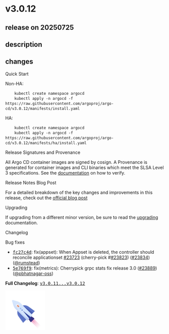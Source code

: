 # v3.0.12

## release on 20250725

## description

## changes

Quick Start

Non-HA:

        kubectl create namespace argocd
        kubectl apply -n argocd -f https://raw.githubusercontent.com/argoproj/argo-cd/v3.0.12/manifests/install.yaml

HA:

        kubectl create namespace argocd
        kubectl apply -n argocd -f https://raw.githubusercontent.com/argoproj/argo-cd/v3.0.12/manifests/ha/install.yaml

Release Signatures and Provenance

All Argo CD container images are signed by cosign. A Provenance is generated for container images and CLI binaries which meet the SLSA Level 3 specifications. See the <a href="https://argo-cd.readthedocs.io/en/stable/operator-manual/signed-release-assets" rel="nofollow">documentation</a> on how to verify.

Release Notes Blog Post

For a detailed breakdown of the key changes and improvements in this release, check out the <a href="https://blog.argoproj.io/argo-cd-v2-14-release-candidate-57a664791e2a" rel="nofollow">official blog post</a>

Upgrading

If upgrading from a different minor version, be sure to read the <a href="https://argo-cd.readthedocs.io/en/stable/operator-manual/upgrading/overview/" rel="nofollow">upgrading</a> documentation.

Changelog

Bug fixes

* <a class="commit-link" data-hovercard-type="commit" data-hovercard-url="https://github.com/argoproj/argo-cd/commit/fc27c4d09997a2f902706ee36417626cd3e0f116/hovercard" href="https://github.com/argoproj/argo-cd/commit/fc27c4d09997a2f902706ee36417626cd3e0f116"><tt>fc27c4d</tt></a>: fix(appset): When Appset is deleted, the controller should reconcile applicationset <a class="issue-link js-issue-link" data-error-text="Failed to load title" data-id="3217300976" data-permission-text="Title is private" data-url="https://github.com/argoproj/argo-cd/issues/23723" data-hovercard-type="issue" data-hovercard-url="/argoproj/argo-cd/issues/23723/hovercard" href="https://github.com/argoproj/argo-cd/issues/23723">#23723</a> (cherry-pick #<a class="issue-link js-issue-link" data-error-text="Failed to load title" data-id="3237130029" data-permission-text="Title is private" data-url="https://github.com/argoproj/argo-cd/issues/23823" data-hovercard-type="pull_request" data-hovercard-url="/argoproj/argo-cd/pull/23823/hovercard" href="https://github.com/argoproj/argo-cd/pull/23823">#23823</a>) (<a class="issue-link js-issue-link" data-error-text="Failed to load title" data-id="3239720109" data-permission-text="Title is private" data-url="https://github.com/argoproj/argo-cd/issues/23834" data-hovercard-type="pull_request" data-hovercard-url="/argoproj/argo-cd/pull/23834/hovercard" href="https://github.com/argoproj/argo-cd/pull/23834">#23834</a>) (<a class="user-mention notranslate" data-hovercard-type="user" data-hovercard-url="/users/rumstead/hovercard" data-octo-click="hovercard-link-click" data-octo-dimensions="link_type:self" href="https://github.com/rumstead">@rumstead</a>)
* <a class="commit-link" data-hovercard-type="commit" data-hovercard-url="https://github.com/argoproj/argo-cd/commit/5e769f900f4bc78bdeac411695fb05cc7d8ad7cf/hovercard" href="https://github.com/argoproj/argo-cd/commit/5e769f900f4bc78bdeac411695fb05cc7d8ad7cf"><tt>5e769f9</tt></a>: fix(metrics): Cherrypick grpc stats fix release 3.0 (<a class="issue-link js-issue-link" data-error-text="Failed to load title" data-id="3254149936" data-permission-text="Title is private" data-url="https://github.com/argoproj/argo-cd/issues/23889" data-hovercard-type="pull_request" data-hovercard-url="/argoproj/argo-cd/pull/23889/hovercard" href="https://github.com/argoproj/argo-cd/pull/23889">#23889</a>) (<a class="user-mention notranslate" data-hovercard-type="user" data-hovercard-url="/users/pbhatnagar-oss/hovercard" data-octo-click="hovercard-link-click" data-octo-dimensions="link_type:self" href="https://github.com/pbhatnagar-oss">@pbhatnagar-oss</a>)

<strong>Full Changelog</strong>: <a class="commit-link" href="https://github.com/argoproj/argo-cd/compare/v3.0.11...v3.0.12"><tt>v3.0.11...v3.0.12</tt></a>

<a href="https://argoproj.github.io/cd/" rel="nofollow"><img src="https://raw.githubusercontent.com/argoproj/argo-site/master/content/pages/cd/gitops-cd.png" width="25%" style="max-width: 100%;"></a>

